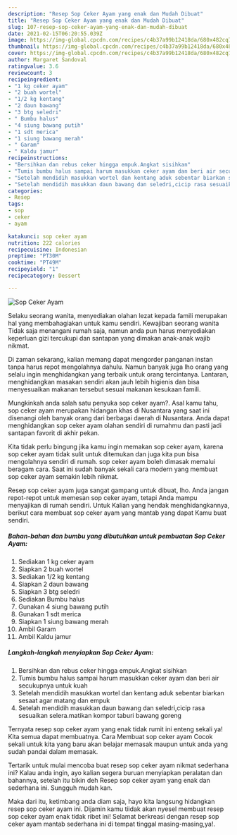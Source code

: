```yaml
---
description: "Resep Sop Ceker Ayam yang enak dan Mudah Dibuat"
title: "Resep Sop Ceker Ayam yang enak dan Mudah Dibuat"
slug: 107-resep-sop-ceker-ayam-yang-enak-dan-mudah-dibuat
date: 2021-02-15T06:20:55.039Z
image: https://img-global.cpcdn.com/recipes/c4b37a99b12418da/680x482cq70/sop-ceker-ayam-foto-resep-utama.jpg
thumbnail: https://img-global.cpcdn.com/recipes/c4b37a99b12418da/680x482cq70/sop-ceker-ayam-foto-resep-utama.jpg
cover: https://img-global.cpcdn.com/recipes/c4b37a99b12418da/680x482cq70/sop-ceker-ayam-foto-resep-utama.jpg
author: Margaret Sandoval
ratingvalue: 3.6
reviewcount: 3
recipeingredient:
- "1 kg ceker ayam"
- "2 buah wortel"
- "1/2 kg kentang"
- "2 daun bawang"
- "3 btg seledri"
- " Bumbu halus"
- "4 siung bawang putih"
- "1 sdt merica"
- "1 siung bawang merah"
- " Garam"
- " Kaldu jamur"
recipeinstructions:
- "Bersihkan dan rebus ceker hingga empuk.Angkat sisihkan"
- "Tumis bumbu halus sampai harum masukkan ceker ayam dan beri air secukupnya untuk kuah"
- "Setelah mendidih masukkan wortel dan kentang aduk sebentar biarkan sesaat agar matang dan empuk"
- "Setelah mendidih masukkan daun bawang dan seledri,cicip rasa sesuaikan selera.matikan kompor taburi bawang goreng"
categories:
- Resep
tags:
- sop
- ceker
- ayam

katakunci: sop ceker ayam 
nutrition: 222 calories
recipecuisine: Indonesian
preptime: "PT30M"
cooktime: "PT49M"
recipeyield: "1"
recipecategory: Dessert

---
```



![Sop Ceker Ayam](https://img-global.cpcdn.com/recipes/c4b37a99b12418da/680x482cq70/sop-ceker-ayam-foto-resep-utama.jpg)

Selaku seorang wanita, menyediakan olahan lezat kepada famili merupakan hal yang membahagiakan untuk kamu sendiri. Kewajiban seorang  wanita Tidak saja menangani rumah saja, namun anda pun harus menyediakan keperluan gizi tercukupi dan santapan yang dimakan anak-anak wajib nikmat.

Di zaman  sekarang, kalian memang dapat mengorder panganan instan tanpa harus repot mengolahnya dahulu. Namun banyak juga lho orang yang selalu ingin menghidangkan yang terbaik untuk orang tercintanya. Lantaran, menghidangkan masakan sendiri akan jauh lebih higienis dan bisa menyesuaikan makanan tersebut sesuai makanan kesukaan famili. 



Mungkinkah anda salah satu penyuka sop ceker ayam?. Asal kamu tahu, sop ceker ayam merupakan hidangan khas di Nusantara yang saat ini disenangi oleh banyak orang dari berbagai daerah di Nusantara. Anda dapat menghidangkan sop ceker ayam olahan sendiri di rumahmu dan pasti jadi santapan favorit di akhir pekan.

Kita tidak perlu bingung jika kamu ingin memakan sop ceker ayam, karena sop ceker ayam tidak sulit untuk ditemukan dan juga kita pun bisa mengolahnya sendiri di rumah. sop ceker ayam boleh dimasak memalui beragam cara. Saat ini sudah banyak sekali cara modern yang membuat sop ceker ayam semakin lebih nikmat.

Resep sop ceker ayam juga sangat gampang untuk dibuat, lho. Anda jangan repot-repot untuk memesan sop ceker ayam, tetapi Anda mampu menyajikan di rumah sendiri. Untuk Kalian yang hendak menghidangkannya, berikut cara membuat sop ceker ayam yang mantab yang dapat Kamu buat sendiri.

<!--inarticleads1-->

##### Bahan-bahan dan bumbu yang dibutuhkan untuk pembuatan Sop Ceker Ayam:

1. Sediakan 1 kg ceker ayam
1. Siapkan 2 buah wortel
1. Sediakan 1/2 kg kentang
1. Siapkan 2 daun bawang
1. Siapkan 3 btg seledri
1. Sediakan  Bumbu halus
1. Gunakan 4 siung bawang putih
1. Gunakan 1 sdt merica
1. Siapkan 1 siung bawang merah
1. Ambil  Garam
1. Ambil  Kaldu jamur




<!--inarticleads2-->

##### Langkah-langkah menyiapkan Sop Ceker Ayam:

1. Bersihkan dan rebus ceker hingga empuk.Angkat sisihkan
1. Tumis bumbu halus sampai harum masukkan ceker ayam dan beri air secukupnya untuk kuah
1. Setelah mendidih masukkan wortel dan kentang aduk sebentar biarkan sesaat agar matang dan empuk
1. Setelah mendidih masukkan daun bawang dan seledri,cicip rasa sesuaikan selera.matikan kompor taburi bawang goreng




Ternyata resep sop ceker ayam yang enak tidak rumit ini enteng sekali ya! Kita semua dapat membuatnya. Cara Membuat sop ceker ayam Cocok sekali untuk kita yang baru akan belajar memasak maupun untuk anda yang sudah pandai dalam memasak.

Tertarik untuk mulai mencoba buat resep sop ceker ayam nikmat sederhana ini? Kalau anda ingin, ayo kalian segera buruan menyiapkan peralatan dan bahannya, setelah itu bikin deh Resep sop ceker ayam yang enak dan sederhana ini. Sungguh mudah kan. 

Maka dari itu, ketimbang anda diam saja, hayo kita langsung hidangkan resep sop ceker ayam ini. Dijamin kamu tiidak akan nyesel membuat resep sop ceker ayam enak tidak ribet ini! Selamat berkreasi dengan resep sop ceker ayam mantab sederhana ini di tempat tinggal masing-masing,ya!.

